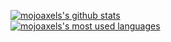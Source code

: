 [![mojoaxels's github stats](https://github-readme-stats.vercel.app/api?username=mojoaxel&show_icons=true)](https://github.com/mojoaxel)<br />
[![mojoaxels's most used languages](https://github-readme-stats.vercel.app/api/top-langs/?username=mojoaxel&layout=compact)](https://github.com/mojoaxel)
